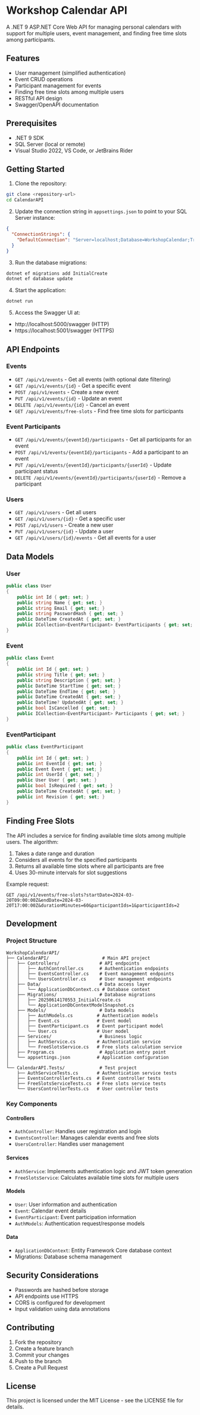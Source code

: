 # Workshop Calendar API

A .NET 9 ASP.NET Core Web API for managing personal calendars with support for multiple users, event management, and finding free time slots among participants.

## Features

- User management (simplified authentication)
- Event CRUD operations
- Participant management for events
- Finding free time slots among multiple users
- RESTful API design
- Swagger/OpenAPI documentation

## Prerequisites

- .NET 9 SDK
- SQL Server (local or remote)
- Visual Studio 2022, VS Code, or JetBrains Rider

## Getting Started

1. Clone the repository:
```bash
git clone <repository-url>
cd CalendarAPI
```

2. Update the connection string in `appsettings.json` to point to your SQL Server instance:
```json
{
  "ConnectionStrings": {
    "DefaultConnection": "Server=localhost;Database=WorkshopCalendar;Trusted_Connection=True;TrustServerCertificate=True;"
  }
}
```

3. Run the database migrations:
```bash
dotnet ef migrations add InitialCreate
dotnet ef database update
```

4. Start the application:
```bash
dotnet run
```

5. Access the Swagger UI at:
- http://localhost:5000/swagger (HTTP)
- https://localhost:5001/swagger (HTTPS)

## API Endpoints

### Events
- `GET /api/v1/events` - Get all events (with optional date filtering)
- `GET /api/v1/events/{id}` - Get a specific event
- `POST /api/v1/events` - Create a new event
- `PUT /api/v1/events/{id}` - Update an event
- `DELETE /api/v1/events/{id}` - Cancel an event
- `GET /api/v1/events/free-slots` - Find free time slots for participants

### Event Participants
- `GET /api/v1/events/{eventId}/participants` - Get all participants for an event
- `POST /api/v1/events/{eventId}/participants` - Add a participant to an event
- `PUT /api/v1/events/{eventId}/participants/{userId}` - Update participant status
- `DELETE /api/v1/events/{eventId}/participants/{userId}` - Remove a participant

### Users
- `GET /api/v1/users` - Get all users
- `GET /api/v1/users/{id}` - Get a specific user
- `POST /api/v1/users` - Create a new user
- `PUT /api/v1/users/{id}` - Update a user
- `GET /api/v1/users/{id}/events` - Get all events for a user

## Data Models

### User
```csharp
public class User
{
    public int Id { get; set; }
    public string Name { get; set; }
    public string Email { get; set; }
    public string PasswordHash { get; set; }
    public DateTime CreatedAt { get; set; }
    public ICollection<EventParticipant> EventParticipants { get; set; }
}
```

### Event
```csharp
public class Event
{
    public int Id { get; set; }
    public string Title { get; set; }
    public string Description { get; set; }
    public DateTime StartTime { get; set; }
    public DateTime EndTime { get; set; }
    public DateTime CreatedAt { get; set; }
    public DateTime? UpdatedAt { get; set; }
    public bool IsCancelled { get; set; }
    public ICollection<EventParticipant> Participants { get; set; }
}
```

### EventParticipant
```csharp
public class EventParticipant
{
    public int Id { get; set; }
    public int EventId { get; set; }
    public Event Event { get; set; }
    public int UserId { get; set; }
    public User User { get; set; }
    public bool IsRequired { get; set; }
    public DateTime CreatedAt { get; set; }
    public int Revision { get; set; }
}
```

## Finding Free Slots

The API includes a service for finding available time slots among multiple users. The algorithm:
1. Takes a date range and duration
2. Considers all events for the specified participants
3. Returns all available time slots where all participants are free
4. Uses 30-minute intervals for slot suggestions

Example request:
```
GET /api/v1/events/free-slots?startDate=2024-03-20T09:00:00Z&endDate=2024-03-20T17:00:00Z&durationMinutes=60&participantIds=1&participantIds=2
```

## Development

### Project Structure
```
WorkshopCalendarAPI/
├── CalendarAPI/                    # Main API project
│   ├── Controllers/               # API endpoints
│   │   ├── AuthController.cs      # Authentication endpoints
│   │   ├── EventsController.cs    # Event management endpoints
│   │   └── UsersController.cs     # User management endpoints
│   ├── Data/                      # Data access layer
│   │   └── ApplicationDbContext.cs # Database context
│   ├── Migrations/                # Database migrations
│   │   ├── 20250614170553_InitialCreate.cs
│   │   └── ApplicationDbContextModelSnapshot.cs
│   ├── Models/                    # Data models
│   │   ├── AuthModels.cs         # Authentication models
│   │   ├── Event.cs              # Event model
│   │   ├── EventParticipant.cs   # Event participant model
│   │   └── User.cs               # User model
│   ├── Services/                  # Business logic
│   │   ├── AuthService.cs        # Authentication service
│   │   └── FreeSlotsService.cs   # Free slots calculation service
│   ├── Program.cs                 # Application entry point
│   └── appsettings.json          # Application configuration
│
└── CalendarAPI.Tests/             # Test project
    ├── AuthServiceTests.cs       # Authentication service tests
    ├── EventsControllerTests.cs  # Event controller tests
    ├── FreeSlotsServiceTests.cs  # Free slots service tests
    └── UsersControllerTests.cs   # User controller tests
```

### Key Components

#### Controllers
- `AuthController`: Handles user registration and login
- `EventsController`: Manages calendar events and free slots
- `UsersController`: Handles user management

#### Services
- `AuthService`: Implements authentication logic and JWT token generation
- `FreeSlotsService`: Calculates available time slots for multiple users

#### Models
- `User`: User information and authentication
- `Event`: Calendar event details
- `EventParticipant`: Event participation information
- `AuthModels`: Authentication request/response models

#### Data
- `ApplicationDbContext`: Entity Framework Core database context
- Migrations: Database schema management

## Security Considerations

- Passwords are hashed before storage
- API endpoints use HTTPS
- CORS is configured for development
- Input validation using data annotations

## Contributing

1. Fork the repository
2. Create a feature branch
3. Commit your changes
4. Push to the branch
5. Create a Pull Request

## License

This project is licensed under the MIT License - see the LICENSE file for details. 